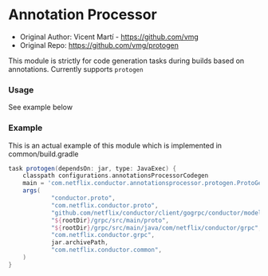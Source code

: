 # Annotation Processor

- Original Author: Vicent Martí - https://github.com/vmg
- Original Repo: https://github.com/vmg/protogen

This module is strictly for code generation tasks during builds based on annotations.
Currently supports `protogen`

### Usage

See example below

### Example

This is an actual example of this module which is implemented in common/build.gradle

```groovy
task protogen(dependsOn: jar, type: JavaExec) {
    classpath configurations.annotationsProcessorCodegen
    main = 'com.netflix.conductor.annotationsprocessor.protogen.ProtoGenTask'
    args(
            "conductor.proto",
            "com.netflix.conductor.proto",
            "github.com/netflix/conductor/client/gogrpc/conductor/model",
            "${rootDir}/grpc/src/main/proto",
            "${rootDir}/grpc/src/main/java/com/netflix/conductor/grpc",
            "com.netflix.conductor.grpc",
            jar.archivePath,
            "com.netflix.conductor.common",
    )
}
```

